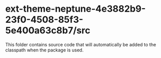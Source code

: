# ext-theme-neptune-4e3882b9-23f0-4508-85f3-5e400a63c8b7/src

This folder contains source code that will automatically be added to the classpath when
the package is used.
